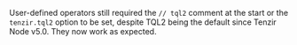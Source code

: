User-defined operators still required the `// tql2` comment at the start or the
`tenzir.tql2` option to be set, despite TQL2 being the default since Tenzir Node
v5.0. They now work as expected.
